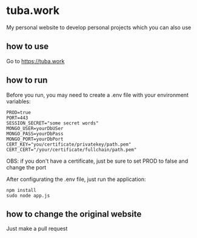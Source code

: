# tuba.work
My personal website to develop personal projects which you can also use

## how to use
Go to https://tuba.work

## how to run

Before you run, you may need to create a .env file with your environment variables:

```
PROD=true
PORT=443
SESSION_SECRET="some secret words"
MONGO_USER=yourDbUSer
MONGO_PASS=yourDbPass
MONGO_PORT=yourDbPort
CERT_KEY="you/certificate/privatekey/path.pem"
CERT_CERT="/your/certificate/fullchain/path.pem"
```

OBS: if you don't have a certificate, just be sure to set PROD to false and change the port

After configurating the .env file, just run the application:

```
npm install
sudo node app.js
```

## how to change the original website

Just make a pull request
